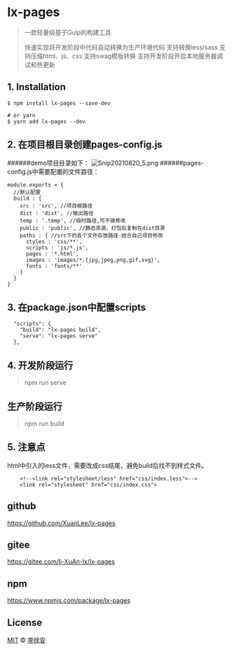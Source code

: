 # lx-pages

> 一款轻量级基于Gulp的构建工具

> 快速实现将开发阶段中代码自动转换为生产环境代码
> 支持转换less/sass
> 支持压缩html、js、css
> 支持swag模版转换
> 支持开发阶段开启本地服务器调试和热更新
## 1. Installation
```npm
$ npm install lx-pages --save-dev

# or yarn
$ yarn add lx-pages --dev
```

## 2. 在项目根目录创建pages-config.js
######demo项目目录如下：
![Snip20210820_5.png](https://upload-images.jianshu.io/upload_images/8811014-e1bbdc8abe570a32.png?imageMogr2/auto-orient/strip%7CimageView2/2/w/1240)
######pages-config.js中需要配置的文件路径：
```
module.exports = {
  //默认配置  
  build : {
    src : 'src', //项目根路径                       
    dist : 'dist', //输出路径
    temp : '.temp', //临时路径,可不做修改
    public : 'public', //静态资源，打包后复制在dist目录
    paths : { //src下的各个文件存放路径-结合自己项目修改
      styles : 'css/**',
      scripts : 'js/*.js',
      pages : '*.html',
      images : 'images/*.{jpg,jpeg,png,gif,svg}',
      fonts : 'fonts/**'
    }
  }
}
```
## 3. 在package.json中配置scripts
```
  "scripts": {
    "build": "lx-pages build",
    "serve": "lx-pages serve"
  },
```

## 4. 开发阶段运行

>npm run serve  

## 生产阶段运行
>npm run build

## 5. 注意点
html中引入的less文件，需要改成css结尾，避免build后找不到样式文件。
```
    <!--<link rel="stylesheet/less" href="css/index.less">-->
    <link rel="stylesheet" href="css/index.css">
```
## github
https://github.com/XuanLee/lx-pages
## gitee
https://gitee.com/li-XuAn-lx/lx-pages
## npm
https://www.npmjs.com/package/lx-pages
## License
[MIT](LICENSE) &copy; [李徐安](https://www.jianshu.com/u/a5418700ca16)
